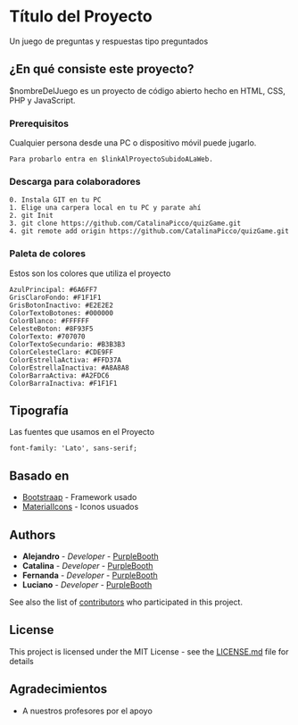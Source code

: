 # Título del Proyecto

Un juego de preguntas y respuestas tipo preguntados

## ¿En qué consiste este proyecto?

$nombreDelJuego es un proyecto de código abierto hecho en HTML, CSS, PHP y JavaScript.

### Prerequisitos

Cualquier persona desde una PC o dispositivo móvil puede jugarlo.

```
Para probarlo entra en $linkAlProyectoSubidoALaWeb.
```

### Descarga para colaboradores

```
0. Instala GIT en tu PC
1. Elige una carpera local en tu PC y parate ahí
2. git Init
3. git clone https://github.com/CatalinaPicco/quizGame.git
4. git remote add origin https://github.com/CatalinaPicco/quizGame.git
```

### Paleta de colores

Estos son los colores que utiliza el proyecto

```
AzulPrincipal: #6A6FF7
GrisClaroFondo: #F1F1F1
GrisBotonInactivo: #E2E2E2
ColorTextoBotones: #000000
ColorBlanco: #FFFFFF
CelesteBoton: #8F93F5
ColorTexto: #707070
ColorTextoSecundario: #B3B3B3
ColorCelesteClaro: #CDE9FF
ColorEstrellaActiva: #FFD37A
ColorEstrellaInactiva: #A8A8A8
ColorBarraActiva: #A2FDC6
ColorBarraInactiva: #F1F1F1

```

## Tipografía

Las fuentes que usamos en el Proyecto

```
font-family: 'Lato', sans-serif;
```


## Basado en

* [Bootstraap](https://getbootstrap.com/) - Framework usado
* [MaterialIcons](http://google.github.io/material-design-icons/) - Iconos usuados

## Authors

* **Alejandro** - *Developer* - [PurpleBooth](https://github.com/)
* **Catalina** - *Developer* - [PurpleBooth](https://github.com/)
* **Fernanda** - *Developer* - [PurpleBooth](https://github.com/h)
* **Luciano** - *Developer* - [PurpleBooth](https://github.com/)


See also the list of [contributors](https://github.com/CatalinaPicco/quizGame/graphs/contributors) who participated in this project.

## License

This project is licensed under the MIT License - see the [LICENSE.md](LICENSE.md) file for details

## Agradecimientos

* A nuestros profesores por el apoyo
